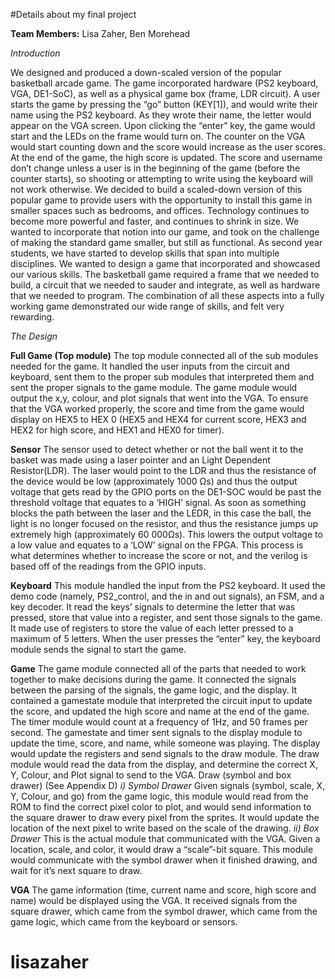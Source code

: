 #Details about my final project

**Team Members:** Lisa Zaher, Ben Morehead

*Introduction*

We designed and produced a down-scaled version of the popular basketball arcade game. The game incorporated hardware (PS2 keyboard, VGA, DE1-SoC), as well as a physical game box (frame, LDR circuit). A user starts the game by pressing the “go” button (KEY[1]), and would write their name using the PS2 keyboard. As they wrote their name, the letter would appear on the VGA screen. Upon clicking the “enter” key, the game would start and the LEDs on the frame would turn on. The counter on the VGA would start counting down and the score would increase as the user scores. At the end of the game, the high score is updated. The score and username don’t change unless a user is in the beginning of the game (before the counter starts), so shooting or attempting to write using the keyboard will not work otherwise.
We decided to build a scaled-down version of this popular game to provide users with the opportunity to install this game in smaller spaces such as bedrooms, and offices. Technology continues to become more powerful and faster, and continues to shrink in size. We wanted to incorporate that notion into our game, and took on the challenge of making the standard game smaller, but still as functional.
As second year students, we have started to develop skills that span into multiple disciplines. We wanted to design a game that incorporated and showcased our various skills. The basketball game required a frame that we needed to build, a circuit that we needed to sauder and integrate, as well as hardware that we needed to program. The combination of all these aspects into a fully working game demonstrated our wide range of skills, and felt very rewarding.

*The Design*

**Full Game (Top module)** 
The top module connected all of the sub modules needed for the game. It handled the user inputs from the circuit and keyboard, sent them to the proper sub modules that interpreted them and sent the proper signals to the game module. The game module would output the x,y, colour, and plot signals that went into the VGA. To ensure that the VGA worked properly, the score and time from the game would display on HEX5 to HEX 0 (HEX5 and HEX4 for current score, HEX3 and HEX2 for high score, and HEX1 and HEX0 for timer).

**Sensor** 
The sensor used to detect whether or not the ball went it to the basket was made using a laser pointer and an Light Dependent Resistor(LDR). The laser would point to the LDR and thus the
resistance of the device would be low (approximately 1000 Ωs) and thus the output voltage that gets read by the GPIO ports on the DE1-SOC would be past the threshold voltage that equates to a ‘HIGH’ signal. As soon as something blocks the path between the laser and the LEDR, in this case the ball, the light is no longer focused on the resistor, and thus the resistance jumps up extremely high (approximately 60 000Ωs). This lowers the output voltage to a low value and equates to a ‘LOW’ signal on the FPGA. This process is what determines whether to increase the score or not, and the verilog is based off of the readings from the GPIO inputs.

**Keyboard**
This module handled the input from the PS2 keyboard. It used the demo code (namely, PS2_control, and the in and out signals), an FSM, and a key decoder. It read the keys’ signals to determine the letter that was pressed, store that value into a register, and sent those signals to the game. It made use of registers to store the value of each letter pressed to a maximum of 5 letters. When the user presses the “enter” key, the keyboard module sends the signal to start the game.

**Game** 
The game module connected all of the parts that needed to work together to make decisions during the game. It connected the signals between the parsing of the signals, the game logic, and the display. It contained a gamestate module that interpreted the circuit input to update the score, and updated the high score and name at the end of the game. The timer module would count at a frequency of 1Hz, and 50 frames per second. The gamestate and timer sent signals to the display module to update the time, score, and name, while someone was playing. The display would update the registers and send signals to the draw module. The draw module would read the data from the display, and determine the correct X, Y, Colour, and Plot signal to send to the VGA.
Draw (symbol and box drawer) (See Appendix D)
*i) Symbol Drawer*
Given signals (symbol, scale, X, Y, Colour, and go) from the game logic, this module would read from the ROM to find the correct pixel color to plot, and would send information to the square drawer to draw every pixel from the sprites. It would update the location of the next pixel to write based on the scale of the drawing.
*ii) Box Drawer*
This is the actual module that communicated with the VGA. Given a location, scale, and color, it would draw a “scale”-bit square. This module would communicate with the symbol drawer when it finished drawing, and wait for it’s next square to draw.

**VGA**
The game information (time, current name and score, high score and name) would be displayed using the VGA. It received signals from the square drawer, which came from the symbol drawer, which came from the game logic, which came from the keyboard or sensors.
# lisazaher
